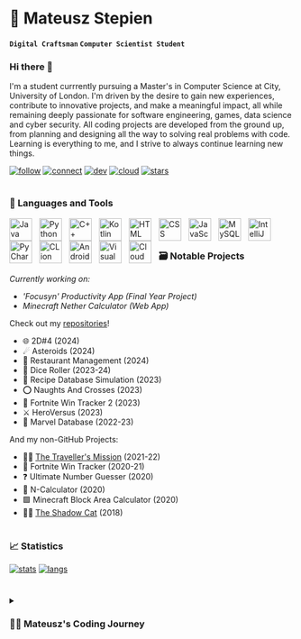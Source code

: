 # 🚀 Mateusz Stepien

**`Digital Craftsman` `Computer Scientist Student`**

### Hi there 👋

I'm a student currrently pursuing a Master's in Computer Science at City, University of London. I'm driven by the desire to gain new experiences, contribute to innovative projects, and make a meaningful impact, all while remaining deeply passionate for software engineering, games, data science and cyber security. All coding projects are developed from the ground up, from planning and designing all the way to solving real problems with code. Learning is everything to me, and I strive to always continue learning new things.

<!-- Social badges -->

<!-- FORMAT: [https://custom-icon-badges.demolab.com/badge/[TEXT]-[COLOUR]?style=for-the-badge&logoColor=[BG_COLOUR]&logo=[LOGO_NAME]] -->

<p align="left">
    <a href="https://github.com/MateuszS6?tab=followers">
        <img alt="follow" title="Follow me on Github!" src="https://custom-icon-badges.demolab.com/badge/follow-640464?style=for-the-badge&logoColor=white&logo=people"/></a>
    <a href="https://www.linkedin.com/in/mateusz-stepien-ms6">
        <img alt="connect" title="Connect with me on LinkedIn!" src="https://custom-icon-badges.demolab.com/badge/connect-1155ba?style=for-the-badge&logoColor=white&logo=person-add"/></a>
    <a href="https://g.dev/mateusz-stepien">
        <img alt="dev" title="Visit my Google Developers profile!" src="https://custom-icon-badges.demolab.com/badge/google%20dev-55960c?style=for-the-badge&logoColor=white&logo=code"/></a>
    <a href="https://www.cloudskillsboost.google/public_profiles/097ea9ea-9a0a-4a62-a530-bb0156aefb42">
        <img alt="cloud" title="Visit my Google Cloud Skills Boost profile!" src="https://custom-icon-badges.demolab.com/badge/cloud%20skills-red?style=for-the-badge&logoColor=white&logo=cloud"/></a>
    <a href="https://github.com/mateuszs6?tab=repositories&sort=stargazers">
        <img alt="stars" title="Total stars on GitHub" src="https://custom-icon-badges.demolab.com/badge/stars-gold?style=for-the-badge&logoColor=black&logo=star"/></a>
</p>

#

### 🧰 Languages and Tools

<!-- COPY+PASTE: [align="left" title="NAME" width="40px" style="padding-right:10px;" ] -->

<img align="left" title="Java" width="40px" style="padding-right:10px;" src="https://cdn.jsdelivr.net/gh/devicons/devicon/icons/java/java-original.svg"/>
<img align="left" title="Python" width="40px" style="padding-right:10px;" src="https://cdn.jsdelivr.net/gh/devicons/devicon/icons/python/python-original.svg" />
<img align="left" title="C++" width="40px" style="padding-right:10px;" src="https://cdn.jsdelivr.net/gh/devicons/devicon/icons/cplusplus/cplusplus-original.svg" />
<img align="left" title="Kotlin" width="40px" style="padding-right:10px;" src="https://cdn.jsdelivr.net/gh/devicons/devicon/icons/kotlin/kotlin-original.svg" />
<img align="left" title="HTML" width="40px" style="padding-right:10px;" src="https://cdn.jsdelivr.net/gh/devicons/devicon/icons/html5/html5-plain.svg" />
<img align="left" title="CSS" width="40px" style="padding-right:10px;" src="https://cdn.jsdelivr.net/gh/devicons/devicon/icons/css3/css3-plain.svg" />
<img align="left" title="JavaScript" width="40px" style="padding-right:10px;" src="https://cdn.jsdelivr.net/gh/devicons/devicon/icons/javascript/javascript-plain.svg" />
<img align="left" title="MySQL" width="40px" style="padding-right:10px;" src="https://cdn.jsdelivr.net/gh/devicons/devicon/icons/mysql/mysql-original.svg" />
<!-- <img align="left" title="GitHub" width="40px" style="padding-right:10px;" src="https://cdn.jsdelivr.net/gh/devicons/devicon/icons/github/github-original.svg" /> -->
<!-- <img align="left" title="Gradle" width="40px" style="padding-right:10px;" src="https://cdn.jsdelivr.net/gh/devicons/devicon/icons/gradle/gradle-plain.svg" /> -->
<img align="left" title="IntelliJ IDEA" width="40px" style="padding-right:10px;" src="https://cdn.jsdelivr.net/gh/devicons/devicon@latest/icons/intellij/intellij-original.svg" />
<img align="left" title="PyCharm" width="40px" style="padding-right:10px;" src="https://cdn.jsdelivr.net/gh/devicons/devicon@latest/icons/pycharm/pycharm-original.svg" />
<img align="left" title="CLion" width="40px" style="padding-right:10px;" src="https://cdn.jsdelivr.net/gh/devicons/devicon@latest/icons/clion/clion-original.svg" />
<img align="left" title="Android Studio" width="40px" style="padding-right:10px;" src="https://cdn.jsdelivr.net/gh/devicons/devicon/icons/androidstudio/androidstudio-original.svg" />
<img align="left" title="Visual Studio" width="40px" style="padding-right:10px;" src="https://cdn.jsdelivr.net/gh/devicons/devicon@latest/icons/visualstudio/visualstudio-original.svg" />
<img align="left" title="Cloud Skills Boost" width="40px" style="padding-right:10px;" src="https://cdn.jsdelivr.net/gh/devicons/devicon@latest/icons/googlecloud/googlecloud-original.svg" />
<br />

#

### 🗃️ Notable Projects

*Currently working on:*
- *'Focusyn' Productivity App (Final Year Project)*
- *Minecraft Nether Calculator (Web App)*

Check out my [repositories](https://github.com/mateuszs6?tab=repositories)!
- 🌐 2D#4 (2024)
- ☄ Asteroids (2024)
- 🛃 Restaurant Management (2024)
- 🎲 Dice Roller (2023-24)
- 📜 Recipe Database Simulation (2023)
- ⭕ Naughts And Crosses (2023)
- 🥈 Fortnite Win Tracker 2 (2023)
- ⚔️ HeroVersus (2023)
- 🦸 Marvel Database (2022-23)

And my non-GitHub Projects:
- 🏃‍♂️ [The Traveller's Mission](https://replit.com/@MateuszStepien1/The-Travellers-Mission?v=1#main.py) (2021-22)
- 🥇 Fortnite Win Tracker (2020-21)
- ❓ Ultimate Number Guesser (2020)
- 🧮 N-Calculator (2020)
- 🟩 Minecraft Block Area Calculator (2020)
- 🐱‍👤 [The Shadow Cat](https://flowlab.io/games/play/937230) (2018)

#

### 📈 Statistics

<!-- ![stats](https://github-readme-stats.vercel.app/api?username=MateuszS6&show_icons=true&theme=prussian) -->
[![stats](https://github-readme-stats.vercel.app/api?username=MateuszS6)](https://github.com/anuraghazra/github-readme-stats)
[![langs](https://github-readme-stats.vercel.app/api/top-langs/?username=MateuszS6&layout=compact&hide=c,cmake)](https://github.com/anuraghazra/github-readme-stats)

#

<!-- COMPLETE/CHANGE THIS -->

<details>
    <summary><h3>👨‍💻 Mateusz's Coding Journey</h3></summary>
    ...

<!--

**MateuszS6/MateuszS6** is a ✨ _special_ ✨ repository because its `README.md` (this file) appears on your GitHub profile.

Here are some ideas to get you started:

- 🔭 I’m currently working on ...
- 🌱 I’m currently learning ...
- 👯 I’m looking to collaborate on ...
- 🤔 I’m looking for help with ...
- 💬 Ask me about ...
- 📫 How to reach me: ...
- 😄 Pronouns: ...
- ⚡ Fun fact: ...
-->
